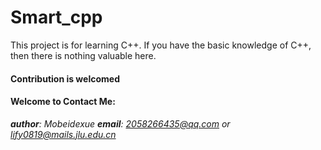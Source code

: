 # Smart_cpp
This project is for learning C++.
If you have the basic knowledge of C++, then there is nothing valuable here.

#### Contribution is welcomed


#### Welcome to Contact Me:
***author**: Mobeidexue*
***email**: 2058266435@qq.com or lify0819@mails.jlu.edu.cn*